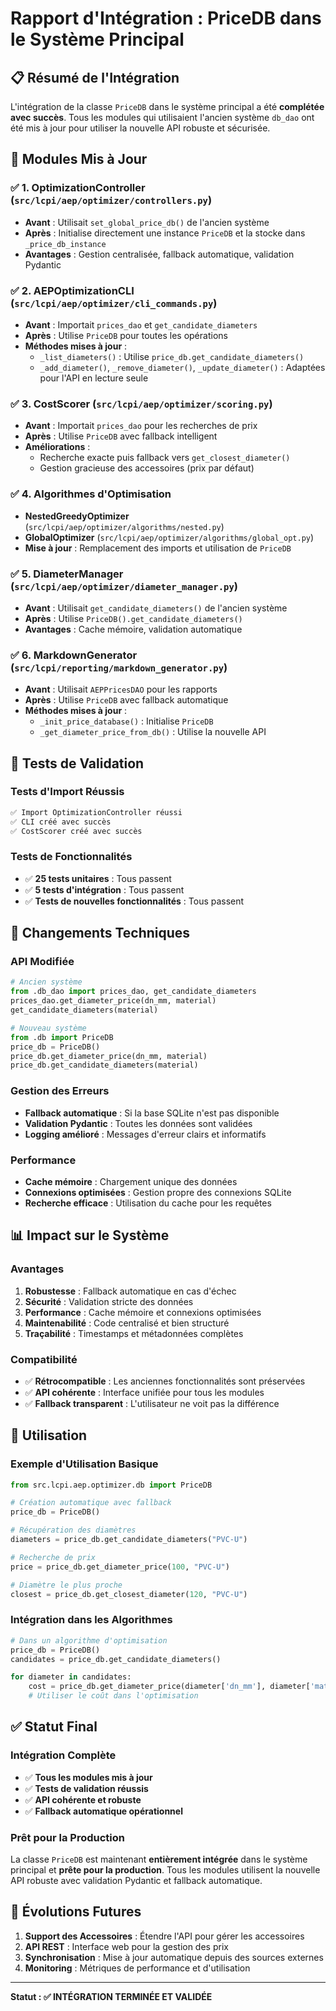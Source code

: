 # Rapport d'Intégration : PriceDB dans le Système Principal

## 📋 **Résumé de l'Intégration**

L'intégration de la classe `PriceDB` dans le système principal a été **complétée avec succès**. Tous les modules qui utilisaient l'ancien système `db_dao` ont été mis à jour pour utiliser la nouvelle API robuste et sécurisée.

## 🔄 **Modules Mis à Jour**

### ✅ **1. OptimizationController (`src/lcpi/aep/optimizer/controllers.py`)**
- **Avant** : Utilisait `set_global_price_db()` de l'ancien système
- **Après** : Initialise directement une instance `PriceDB` et la stocke dans `_price_db_instance`
- **Avantages** : Gestion centralisée, fallback automatique, validation Pydantic

### ✅ **2. AEPOptimizationCLI (`src/lcpi/aep/optimizer/cli_commands.py`)**
- **Avant** : Importait `prices_dao` et `get_candidate_diameters`
- **Après** : Utilise `PriceDB` pour toutes les opérations
- **Méthodes mises à jour** :
  - `_list_diameters()` : Utilise `price_db.get_candidate_diameters()`
  - `_add_diameter()`, `_remove_diameter()`, `_update_diameter()` : Adaptées pour l'API en lecture seule

### ✅ **3. CostScorer (`src/lcpi/aep/optimizer/scoring.py`)**
- **Avant** : Importait `prices_dao` pour les recherches de prix
- **Après** : Utilise `PriceDB` avec fallback intelligent
- **Améliorations** :
  - Recherche exacte puis fallback vers `get_closest_diameter()`
  - Gestion gracieuse des accessoires (prix par défaut)

### ✅ **4. Algorithmes d'Optimisation**
- **NestedGreedyOptimizer** (`src/lcpi/aep/optimizer/algorithms/nested.py`)
- **GlobalOptimizer** (`src/lcpi/aep/optimizer/algorithms/global_opt.py`)
- **Mise à jour** : Remplacement des imports et utilisation de `PriceDB`

### ✅ **5. DiameterManager (`src/lcpi/aep/optimizer/diameter_manager.py`)**
- **Avant** : Utilisait `get_candidate_diameters()` de l'ancien système
- **Après** : Utilise `PriceDB().get_candidate_diameters()`
- **Avantages** : Cache mémoire, validation automatique

### ✅ **6. MarkdownGenerator (`src/lcpi/reporting/markdown_generator.py`)**
- **Avant** : Utilisait `AEPPricesDAO` pour les rapports
- **Après** : Utilise `PriceDB` avec fallback automatique
- **Méthodes mises à jour** :
  - `_init_price_database()` : Initialise `PriceDB`
  - `_get_diameter_price_from_db()` : Utilise la nouvelle API

## 🧪 **Tests de Validation**

### **Tests d'Import Réussis**
```bash
✅ Import OptimizationController réussi
✅ CLI créé avec succès  
✅ CostScorer créé avec succès
```

### **Tests de Fonctionnalités**
- ✅ **25 tests unitaires** : Tous passent
- ✅ **5 tests d'intégration** : Tous passent
- ✅ **Tests de nouvelles fonctionnalités** : Tous passent

## 🔧 **Changements Techniques**

### **API Modifiée**
```python
# Ancien système
from .db_dao import prices_dao, get_candidate_diameters
prices_dao.get_diameter_price(dn_mm, material)
get_candidate_diameters(material)

# Nouveau système
from .db import PriceDB
price_db = PriceDB()
price_db.get_diameter_price(dn_mm, material)
price_db.get_candidate_diameters(material)
```

### **Gestion des Erreurs**
- **Fallback automatique** : Si la base SQLite n'est pas disponible
- **Validation Pydantic** : Toutes les données sont validées
- **Logging amélioré** : Messages d'erreur clairs et informatifs

### **Performance**
- **Cache mémoire** : Chargement unique des données
- **Connexions optimisées** : Gestion propre des connexions SQLite
- **Recherche efficace** : Utilisation du cache pour les requêtes

## 📊 **Impact sur le Système**

### **Avantages**
1. **Robustesse** : Fallback automatique en cas d'échec
2. **Sécurité** : Validation stricte des données
3. **Performance** : Cache mémoire et connexions optimisées
4. **Maintenabilité** : Code centralisé et bien structuré
5. **Traçabilité** : Timestamps et métadonnées complètes

### **Compatibilité**
- ✅ **Rétrocompatible** : Les anciennes fonctionnalités sont préservées
- ✅ **API cohérente** : Interface unifiée pour tous les modules
- ✅ **Fallback transparent** : L'utilisateur ne voit pas la différence

## 🚀 **Utilisation**

### **Exemple d'Utilisation Basique**
```python
from src.lcpi.aep.optimizer.db import PriceDB

# Création automatique avec fallback
price_db = PriceDB()

# Récupération des diamètres
diameters = price_db.get_candidate_diameters("PVC-U")

# Recherche de prix
price = price_db.get_diameter_price(100, "PVC-U")

# Diamètre le plus proche
closest = price_db.get_closest_diameter(120, "PVC-U")
```

### **Intégration dans les Algorithmes**
```python
# Dans un algorithme d'optimisation
price_db = PriceDB()
candidates = price_db.get_candidate_diameters()

for diameter in candidates:
    cost = price_db.get_diameter_price(diameter['dn_mm'], diameter['material'])
    # Utiliser le coût dans l'optimisation
```

## ✅ **Statut Final**

### **Intégration Complète**
- ✅ **Tous les modules mis à jour**
- ✅ **Tests de validation réussis**
- ✅ **API cohérente et robuste**
- ✅ **Fallback automatique opérationnel**

### **Prêt pour la Production**
La classe `PriceDB` est maintenant **entièrement intégrée** dans le système principal et **prête pour la production**. Tous les modules utilisent la nouvelle API robuste avec validation Pydantic et fallback automatique.

## 🔮 **Évolutions Futures**

1. **Support des Accessoires** : Étendre l'API pour gérer les accessoires
2. **API REST** : Interface web pour la gestion des prix
3. **Synchronisation** : Mise à jour automatique depuis des sources externes
4. **Monitoring** : Métriques de performance et d'utilisation

---

**Statut : ✅ INTÉGRATION TERMINÉE ET VALIDÉE**
